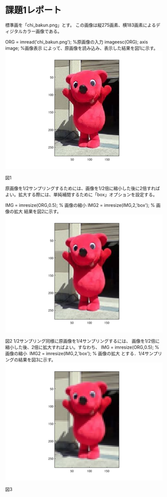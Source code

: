 # 課題1レポート
標準画を「chi_bakun.png」とす。
この画像は縦275画素、横183画素によるディジタルカラー画像である。

ORG = imread('chi_bakun.png'); %原画像の入力
imageesc(ORG); axis image; %画像表示
によって、原画像を読み込み、表示した結果を図1に示す。
![原画像](https://github.com/chi-bakun/Image-Processing-Technology-Reports/blob/master/image/kadai1/kadai1_1.png)

図1

原画像を1/2サンプリングするためには、画像を1/2倍に縮小した後に2倍すればよい。拡大する際には、単純補間するために「box」オプションを設定する。

IMG = imresize(ORG,0.5); % 画像の縮小
IMG2 = imresize(IMG,2,'box'); % 画像の拡大
結果を図2に示す。
![原画像](https://github.com/chi-bakun/Image-Processing-Technology-Reports/blob/master/image/kadai1/kadai1_2.png)

図2
1/2サンプリング同様に原画像を1/4サンプリングするには、
画像を1/2倍に縮小した後、2倍に拡大すればよい。すなわち、
IMG = imresize(ORG,0.5); % 画像の縮小  
IMG2 = imresize(IMG,2,'box'); % 画像の拡大
とする．1/4サンプリングの結果を図3に示す。
![原画像](https://github.com/chi-bakun/Image-Processing-Technology-Reports/blob/master/image/kadai1/kadai1_3.png)

図3
